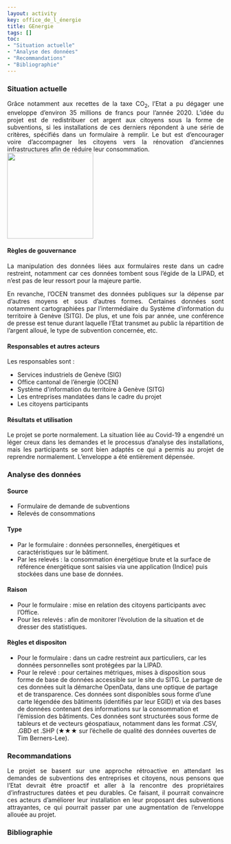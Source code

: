 ```yaml
---
layout: activity
key: office_de_l_énergie
title: GEnergie
tags: []
toc:
- "Situation actuelle"
- "Analyse des données"
- "Recommandations"
- "Bibliographie"
---
```


### Situation actuelle
<div align="justify">Grâce notamment aux recettes de la taxe CO<sub>2</sub>, l’Etat a pu dégager une enveloppe d’environ 35 millions de francs pour l’année 2020. L’idée du projet est de redistribuer cet argent aux citoyens sous la forme de subventions, si les installations de ces derniers répondent à une série de critères, spécifiés dans un formulaire à remplir. Le but est d’encourager voire d’accompagner les citoyens vers la rénovation d’anciennes infrastructures afin de réduire leur consommation.</div>

<img src="https://www.ge.ch/media/d7/genergie_couleur_short.jpg" width="200" height="200">

#### Règles de gouvernance
<div align="justify">La manipulation des données liées aux formulaires reste dans un cadre restreint, notamment car ces données tombent sous l’égide de la LIPAD, et n’est pas de leur ressort pour la majeure partie.

En revanche, l’OCEN transmet des données publiques sur la dépense par d’autres moyens et sous d’autres formes. Certaines données sont notamment cartographiées par l’intermédiaire du Système d’information du territoire à Genève (SITG). De plus, et une fois par année, une conférence de presse est tenue durant laquelle l’Etat transmet au public la répartition de l’argent alloué, le type de subvention concernée, etc.</div>

#### Responsables et autres acteurs
Les responsables sont :
- Services industriels de Genève (SIG)
- Office cantonal de l’énergie (OCEN)
- Système d'information du territoire à Genève (SITG)
- Les entreprises mandatées dans le cadre du projet
- Les citoyens participants

#### Résultats et utilisation
<div align="justify">Le projet se porte normalement. La situation liée au Covid-19 a engendré un léger creux dans les demandes et le processus d’analyse des installations, mais les participants se sont bien adaptés ce qui a permis au projet de reprendre normalement. L’enveloppe a été entièrement dépensée.</div>


### Analyse des données

#### Source
- Formulaire de demande de subventions
- Relevés de consommations 

#### Type
- Par le formulaire : données personnelles, énergétiques et caractéristiques sur le bâtiment. 
- Par les relevés : la consommation énergétique brute et la surface de référence énergétique sont saisies via une application (Indice) puis stockées dans une base de données.

#### Raison
- Pour le formulaire : mise en relation des citoyens participants avec l’Office.
- Pour les relevés : afin de monitorer l’évolution de la situation et de dresser des statistiques.

#### Règles et dispositon
- Pour le formulaire : dans un cadre restreint aux particuliers, car les données personnelles sont protégées par la LIPAD.
- Pour le relevé : pour certaines métriques, mises à disposition sous forme de base de données accessible sur le site du SITG. Le partage de ces données suit la démarche OpenData, dans une optique de partage et de transparence.
Ces données sont disponibles sous forme d’une carte légendée des bâtiments (identifiés par leur EGID) et via des bases de données contenant des informations sur la consommation et l’émission des bâtiments.
Ces données sont structurées sous forme de tableurs et de vecteurs géospatiaux, notamment dans les format .CSV, .GBD et .SHP (★★★ sur l’échelle de qualité des données ouvertes de Tim Berners-Lee).


### Recommandations
<div align="justify">Le projet se basent sur une approche rétroactive en attendant les demandes de subventions des entreprises et citoyens, nous pensons que l’Etat devrait être proactif et aller à la rencontre des propriétaires d’infrastructures datées et peu durables. Ce faisant, il pourrait convaincre ces acteurs d’améliorer leur installation en leur proposant des subventions attrayantes, ce qui pourrait passer par une augmentation de l’enveloppe allouée au projet.</div>


### Bibliographie

